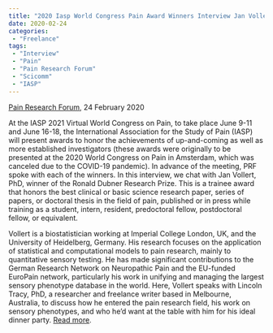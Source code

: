 ```yaml
---
title: "2020 Iasp World Congress Pain Award Winners Interview Jan Vollert"
date: 2020-02-24
categories:
 - "Freelance"
tags:
 - "Interview"
 - "Pain"
 - "Pain Research Forum" 
 - "Scicomm"
 - "IASP"
---
```


<!--more-->

[Pain Research Forum](https://www.painresearchforum.org/), 24 February 2020


At the IASP 2021 Virtual World Congress on Pain, to take place June 9-11 and June 16-18, the International Association for the Study of Pain (IASP) will present awards to honor the achievements of up-and-coming as well as more established investigators (these awards were originally to be presented at the 2020 World Congress on Pain in Amsterdam, which was canceled due to the COVID-19 pandemic). In advance of the meeting, PRF spoke with each of the winners. In this interview, we chat with Jan Vollert, PhD, winner of the Ronald Dubner Research Prize. This is a trainee award that honors the best clinical or basic science research paper, series of papers, or doctoral thesis in the field of pain, published or in press while training as a student, intern, resident, predoctoral fellow, postdoctoral fellow, or equivalent.

Vollert is a biostatistician working at Imperial College London, UK, and the University of Heidelberg, Germany. His research focuses on the application of statistical and computational models to pain research, mainly to quantitative sensory testing. He has made significant contributions to the German Research Network on Neuropathic Pain and the EU-funded EuroPain network, particularly his work in unifying and managing the largest sensory phenotype database in the world. Here, Vollert speaks with Lincoln Tracy, PhD, a researcher and freelance writer based in Melbourne, Australia, to discuss how he entered the pain research field, his work on sensory phenotypes, and who he’d want at the table with him for his ideal dinner party. [Read more](https://www.painresearchforum.org/forums/interview/134934-2020-iasp-world-congress-pain-award-winners-interview-jan-vollert).